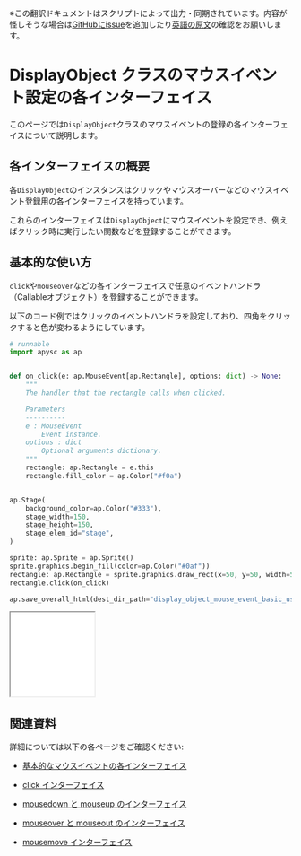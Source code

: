 <span class="inconspicuous-txt">※この翻訳ドキュメントはスクリプトによって出力・同期されています。内容が怪しそうな場合は<a href="https://github.com/simon-ritchie/apysc/issues" target="_blank">GitHubにissue</a>を追加したり[英語の原文](https://simon-ritchie.github.io/apysc/en/display_object_mouse_event.html)の確認をお願いします。</span>

# DisplayObject クラスのマウスイベント設定の各インターフェイス

このページでは`DisplayObject`クラスのマウスイベントの登録の各インターフェイスについて説明します。

## 各インターフェイスの概要

各`DisplayObject`のインスタンスはクリックやマウスオーバーなどのマウスイベント登録用の各インターフェイスを持っています。

これらのインターフェイスは`DisplayObject`にマウスイベントを設定でき、例えばクリック時に実行したい関数などを登録することができます。

## 基本的な使い方

`click`や`mouseover`などの各インターフェイスで任意のイベントハンドラ（Callableオブジェクト）を登録することができます。

以下のコード例ではクリックのイベントハンドラを設定しており、四角をクリックすると色が変わるようにしています。

```py
# runnable
import apysc as ap


def on_click(e: ap.MouseEvent[ap.Rectangle], options: dict) -> None:
    """
    The handler that the rectangle calls when clicked.

    Parameters
    ----------
    e : MouseEvent
        Event instance.
    options : dict
        Optional arguments dictionary.
    """
    rectangle: ap.Rectangle = e.this
    rectangle.fill_color = ap.Color("#f0a")


ap.Stage(
    background_color=ap.Color("#333"),
    stage_width=150,
    stage_height=150,
    stage_elem_id="stage",
)

sprite: ap.Sprite = ap.Sprite()
sprite.graphics.begin_fill(color=ap.Color("#0af"))
rectangle: ap.Rectangle = sprite.graphics.draw_rect(x=50, y=50, width=50, height=50)
rectangle.click(on_click)

ap.save_overall_html(dest_dir_path="display_object_mouse_event_basic_usage/")
```

<iframe src="static/display_object_mouse_event_basic_usage/index.html" width="150" height="150"></iframe>

## 関連資料

詳細については以下の各ページをご確認ください:

- [基本的なマウスイベントの各インターフェイス](jp_mouse_event_basic.md)
- [click インターフェイス](jp_click.md)

- [mousedown と mouseup のインターフェイス](jp_mousedown_and_mouseup.md)
- [mouseover と mouseout のインターフェイス](jp_mouseover_and_mouseout.md)

- [mousemove インターフェイス](jp_mousemove.md)